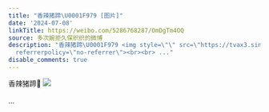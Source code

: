 ```yaml
---
title: "香辣猪蹄\U0001F979 [图片]"
date: '2024-07-08'
linkTitle: https://weibo.com/5286768287/OmDgTm4OQ
source: 多次婉拒久保织织的微博
description: "香辣猪蹄\U0001F979 <img style=\"\" src=\"https://tvax3.sinaimg.cn/large/005LMJWfgy1hrgu23xzibj30u00u011x.jpg\"
  referrerpolicy=\"no-referrer\"><br><br> ..."
disable_comments: true
---
```

香辣猪蹄🥹 <img style="" src="https://tvax3.sinaimg.cn/large/005LMJWfgy1hrgu23xzibj30u00u011x.jpg" referrerpolicy="no-referrer"><br><br> ...